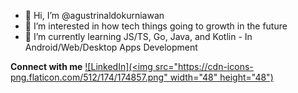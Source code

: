 - 👋 Hi, I’m @agustrinaldokurniawan
- 👀 I’m interested in how tech things going to growth in the future
- 🌱 I’m currently learning JS/TS, Go, Java, and Kotlin - In Android/Web/Desktop Apps Development


**Connect with me**
[![LinkedIn](<img src="https://cdn-icons-png.flaticon.com/512/174/174857.png" width="48" height="48")][1]

[1]:https://www.linkedin.com/in/agustrk

